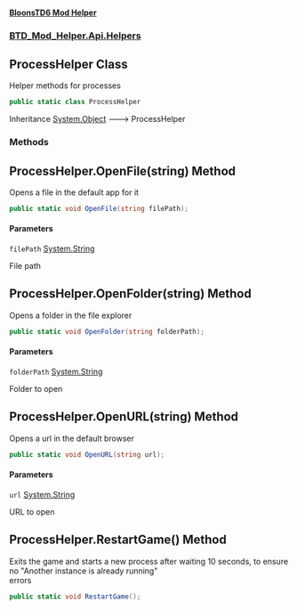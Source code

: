 #### [BloonsTD6 Mod Helper](README.md 'README')
### [BTD_Mod_Helper.Api.Helpers](README.md#BTD_Mod_Helper.Api.Helpers 'BTD_Mod_Helper.Api.Helpers')

## ProcessHelper Class

Helper methods for processes

```csharp
public static class ProcessHelper
```

Inheritance [System.Object](https://docs.microsoft.com/en-us/dotnet/api/System.Object 'System.Object') &#129106; ProcessHelper
### Methods

<a name='BTD_Mod_Helper.Api.Helpers.ProcessHelper.OpenFile(string)'></a>

## ProcessHelper.OpenFile(string) Method

Opens a file in the default app for it

```csharp
public static void OpenFile(string filePath);
```
#### Parameters

<a name='BTD_Mod_Helper.Api.Helpers.ProcessHelper.OpenFile(string).filePath'></a>

`filePath` [System.String](https://docs.microsoft.com/en-us/dotnet/api/System.String 'System.String')

File path

<a name='BTD_Mod_Helper.Api.Helpers.ProcessHelper.OpenFolder(string)'></a>

## ProcessHelper.OpenFolder(string) Method

Opens a folder in the file explorer

```csharp
public static void OpenFolder(string folderPath);
```
#### Parameters

<a name='BTD_Mod_Helper.Api.Helpers.ProcessHelper.OpenFolder(string).folderPath'></a>

`folderPath` [System.String](https://docs.microsoft.com/en-us/dotnet/api/System.String 'System.String')

Folder to open

<a name='BTD_Mod_Helper.Api.Helpers.ProcessHelper.OpenURL(string)'></a>

## ProcessHelper.OpenURL(string) Method

Opens a url in the default browser

```csharp
public static void OpenURL(string url);
```
#### Parameters

<a name='BTD_Mod_Helper.Api.Helpers.ProcessHelper.OpenURL(string).url'></a>

`url` [System.String](https://docs.microsoft.com/en-us/dotnet/api/System.String 'System.String')

URL to open

<a name='BTD_Mod_Helper.Api.Helpers.ProcessHelper.RestartGame()'></a>

## ProcessHelper.RestartGame() Method

Exits the game and starts a new process after waiting 10 seconds, to ensure no "Another instance is already running"  
errors

```csharp
public static void RestartGame();
```